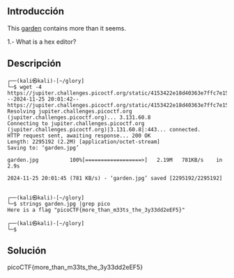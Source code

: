 ## Introducción
This [garden](https://jupiter.challenges.picoctf.org/static/4153422e18d40363e7ffc7e15a108683/garden.jpg) contains more than it seems.

1.- What is a hex editor?
## Descripción
  ```
  ┌──(kali㉿kali)-[~/glory]
└─$ wget -4 https://jupiter.challenges.picoctf.org/static/4153422e18d40363e7ffc7e15a108683/garden.jpg
--2024-11-25 20:01:42--  https://jupiter.challenges.picoctf.org/static/4153422e18d40363e7ffc7e15a108683/garden.jpg
Resolving jupiter.challenges.picoctf.org (jupiter.challenges.picoctf.org)... 3.131.60.8
Connecting to jupiter.challenges.picoctf.org (jupiter.challenges.picoctf.org)|3.131.60.8|:443... connected.
HTTP request sent, awaiting response... 200 OK
Length: 2295192 (2.2M) [application/octet-stream]
Saving to: ‘garden.jpg’

garden.jpg          100%[==================>]   2.19M   781KB/s    in 2.9s    

2024-11-25 20:01:45 (781 KB/s) - ‘garden.jpg’ saved [2295192/2295192]

                                                                               
┌──(kali㉿kali)-[~/glory]
└─$ strings garden.jpg |grep pico
Here is a flag "picoCTF{more_than_m33ts_the_3y33dd2eEF5}"
                                                                               
┌──(kali㉿kali)-[~/glory]
└─$ 

```
## Solución 
picoCTF{more_than_m33ts_the_3y33dd2eEF5}
